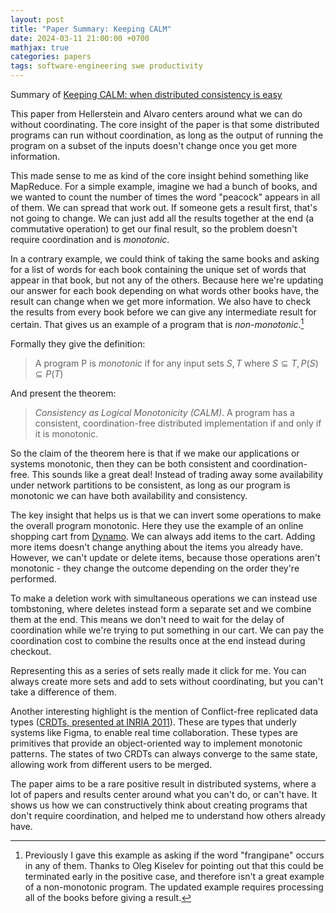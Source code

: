 ```yaml
---
layout: post
title: "Paper Summary: Keeping CALM"
date: 2024-03-11 21:00:00 +0700
mathjax: true
categories: papers
tags: software-engineering swe productivity
---
```


Summary of [Keeping CALM: when distributed consistency is easy](https://dl.acm.org/doi/10.1145/3369736)

This paper from Hellerstein and Alvaro centers around what we can do without coordinating. The core insight of the paper is that some distributed programs can run without coordination, as long as the output of running the program on a subset of the inputs doesn't change once you get more information.

<!--more-->

This made sense to me as kind of the core insight behind something like MapReduce. For a simple example, imagine we had a bunch of books, and we wanted to count the number of times the word "peacock" appears in all of them. We can spread that work out. If someone gets a result first, that's not going to change. We can just add all the results together at the end (a commutative operation) to get our final result, so the problem doesn't require coordination and is _monotonic_. 

In a contrary example, we could think of taking the same books and asking for a list of words for each book containing the unique set of words that appear in that book, but not any of the others. Because here we're updating our answer for each book depending on what words other books have, the result can change when we get more information. We also have to check the results from every book before we can give any intermediate result for certain. That gives us an example of a program that is _non-monotonic_.[^1]

[^1]: Previously I gave this example as asking if the word "frangipane" occurs in any of them. Thanks to Oleg Kiselev for pointing out that this could be terminated early in the positive case, and therefore isn't a great example of a non-monotonic program. The updated example requires processing all of the books before giving a result. 

Formally they give the definition:

> A program P is _monotonic_ if for any input sets $S, T$ where $S \subseteq T, P(S) \subseteq P(T)$

And present the theorem:

> _Consistency as Logical Monotonicity (CALM)_. A program has a consistent, coordination-free distributed implementation if and only if it is monotonic. 

So the claim of the theorem here is that if we make our applications or systems monotonic, then they can be both consistent and coordination-free. This sounds like a great deal! Instead of trading away some availability under network partitions to be consistent, as long as our program is monotonic we can have both availability and consistency. 

The key insight that helps us is that we can invert some operations to make the overall program monotonic. Here they use the example of an online shopping cart from [Dynamo](https://www.allthingsdistributed.com/files/amazon-dynamo-sosp2007.pdf). We can always add items to the cart. Adding more items doesn't change anything about the items you already have. However, we can't update or delete items, because those operations aren't monotonic - they change the outcome depending on the order they're performed. 

To make a deletion work with simultaneous operations we can instead use tombstoning, where deletes instead form a separate set and we combine them at the end. This means we don't need to wait for the delay of coordination while we're trying to put something in our cart. We can pay the coordination cost to combine the results once at the end instead during checkout.  

Representing this as a series of sets really made it click for me. You can always create more sets and add to sets without coordinating, but you can't take a difference of them. 

Another interesting highlight is the mention of Conflict-free replicated data types ([CRDTs, presented at INRIA 2011](https://pages.lip6.fr/Marc.Shapiro/papers/RR-7687.pdf)). These are types that underly systems like Figma, to enable real time collaboration. These types are primitives that provide an object-oriented way to implement monotonic patterns. The states of two CRDTs can always converge to the same state, allowing work from different users to be merged.

The paper aims to be a rare positive result in distributed systems, where a lot of papers and results center around what you can't do, or can't have. It shows us how we can constructively think about creating programs that don't require coordination, and helped me to understand how others already have. 